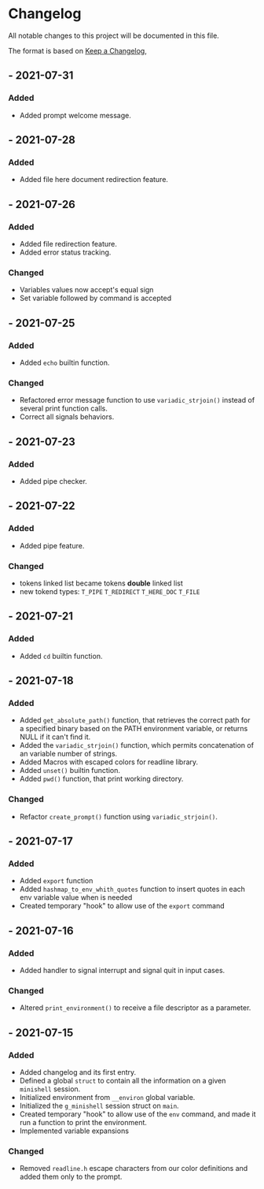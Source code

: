 # Changelog
All notable changes to this project will be documented in this file.

The format is based on [Keep a Changelog](https://keepachangelog.com/en/1.0.0/),

## - 2021-07-31
### Added
- Added prompt welcome message.

## - 2021-07-28
### Added
- Added file here document redirection feature.

## - 2021-07-26
### Added
- Added file redirection feature.
- Added error status tracking.
### Changed
- Variables values now accept's equal sign
- Set variable followed by command is accepted

## - 2021-07-25
### Added
- Added `echo` builtin function.

### Changed
- Refactored error message function to use `variadic_strjoin()` instead of several print function calls.
- Correct all signals behaviors.

## - 2021-07-23
### Added
- Added pipe checker.

## - 2021-07-22
### Added
- Added pipe feature.

### Changed
- tokens linked list became tokens **double** linked list
- new tokend types: `T_PIPE` `T_REDIRECT` `T_HERE_DOC` `T_FILE`

## - 2021-07-21
### Added
- Added `cd` builtin function.

## - 2021-07-18
### Added
- Added `get_absolute_path()` function, that retrieves the correct path for a specified binary based on the PATH environment variable, or returns NULL if it can't find it.
- Added the `variadic_strjoin()` function, which permits concatenation of an variable number of strings.
- Added Macros with escaped colors for readline library.
- Added `unset()` builtin function.
- Added	`pwd()` function, that print working directory.

### Changed
- Refactor `create_prompt()` function using `variadic_strjoin()`.

## - 2021-07-17
### Added
- Added `export` function
- Added `hashmap_to_env_whith_quotes` function to insert quotes in each env variable value when is needed
- Created temporary "hook" to allow use of the `export` command

## - 2021-07-16
### Added
- Added handler to signal interrupt and signal quit in input cases.

### Changed
- Altered `print_environment()` to receive a file descriptor as a parameter.

## - 2021-07-15
### Added
- Added changelog and its first entry.
- Defined a global `struct` to contain all the information on a given `minishell` session.
- Initialized environment from `__environ` global variable.
- Initialized the `g_minishell` session struct on `main`.
- Created temporary "hook" to allow use of the `env` command, and made it run a function to print the environment.
- Implemented variable expansions

### Changed
- Removed `readline.h` escape characters from our color definitions and added them only to the prompt.
